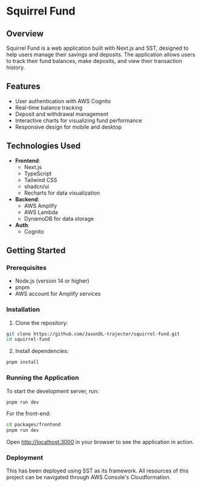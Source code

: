 # Squirrel Fund

## Overview

Squirrel Fund is a web application built with Next.js and SST, designed to help users manage their savings and deposits. The application allows users to track their fund balances, make deposits, and view their transaction history.

## Features

- User authentication with AWS Cognito
- Real-time balance tracking
- Deposit and withdrawal management
- Interactive charts for visualizing fund performance
- Responsive design for mobile and desktop

## Technologies Used

- **Frontend**: 
  - Next.js
  - TypeScript
  - Tailwind CSS
  - shadcn/ui
  - Recharts for data visualization
- **Backend**: 
  - AWS Amplify
  - AWS Lambda
  - DynamoDB for data storage
- **Auth**:
  - Cognito

## Getting Started

### Prerequisites

- Node.js (version 14 or higher)
- pnpm
- AWS account for Amplify services

### Installation

1. Clone the repository:

```bash
git clone https://github.com/JasonDL-trajector/squirrel-fund.git
cd squirrel-fund

```

2. Install dependencies:

```bash
pnpm install
```

### Running the Application

To start the development server, run:


```bash
pnpm run dev

```

For the front-end:

```bash
cd packages/frontend
pnpm run dev

```


Open [http://localhost:3000](http://localhost:3000) in your browser to see the application in action.

### Deployment

This has been deployed using SST as its framework. All resources of this project can be navigated through AWS Console's Cloudformation.
